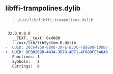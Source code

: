 ## libffi-trampolines.dylib

> `/usr/lib/libffi-trampolines.dylib`

```diff

 32.0.0.0.0
   __TEXT.__text: 0x4000
   - /usr/lib/libSystem.B.dylib
-  UUID: 20C64860-8B08-3AFE-B5DC-FBBE88F10DB7
+  UUID: 9FB8269B-443A-3D7D-AD71-4F888FE548A6
   Functions: 1
   Symbols:   2
   CStrings:  0

```
